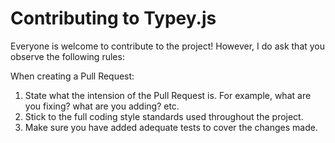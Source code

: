 # Contributing to Typey.js

Everyone is welcome to contribute to the project! However, I do ask that you observe the following rules:

When creating a Pull Request:

1.  State what the intension of the Pull Request is. For example, what are you fixing? what are you adding? etc.
2.  Stick to the full coding style standards used throughout the project.
3.  Make sure you have added adequate tests to cover the changes made.
